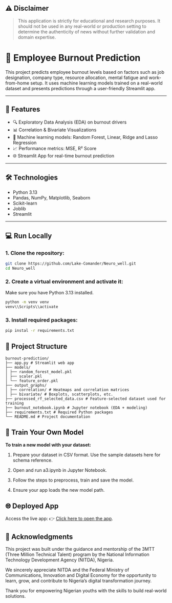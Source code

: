 ## ⚠️ Disclaimer
> This application is strictly for educational and research purposes. It should not be used in any real-world or production setting to determine the authenticity of news without further validation and domain expertise.

# 🧠 Employee Burnout Prediction

This project predicts employee burnout levels based on factors such as job designation, company type, resource allocation, mental fatigue and work-from-home setup. It uses machine learning models trained on a real-world dataset and presents predictions through a user-friendly Streamlit app.

---

## 🚀 Features

- 🔍 Exploratory Data Analysis (EDA) on burnout drivers
- 📊 Correlation & Bivariate Visualizations
- 🧠 Machine learning models: Random Forest, Linear, Ridge and Lasso Regression
- 📈 Performance metrics: MSE, R² Score
- 🌐 Streamlit App for real-time burnout prediction

---

## 🛠️ Technologies

- Python 3.13
- Pandas, NumPy, Matplotlib, Seaborn
- Scikit-learn
- Joblib
- Streamlit

---

## 💻 Run Locally

### 1. Clone the repository:

```bash
git clone https://github.com/Lake-Comander/Neuro_well.git
cd Neuro_well
```

### 2. Create a virtual environment and activate it:
Make sure you have Python 3.13 installed.
```bash
python -m venv venv
venv\\Scripts\\activate
```

### 3. Install required packages:
```bash
pip instal -r requirements.txt
```

## 📂 Project Structure

```
burnout-prediction/
├── app.py # Streamlit web app
├── models/
│ ├── random_forest_model.pkl
│ ├── scaler.pkl
│ └── feature_order.pkl
├── output_graphs/
│ ├── correlation/ # Heatmaps and correlation matrices
│ ├── bivariate/ # Boxplots, scatterplots, etc.
├── processed_rf_selected_data.csv # Feature-selected dataset used for training
├── burnout_notebook.ipynb # Jupyter notebook (EDA + modeling)
├── requirements.txt # Required Python packages
└── README.md # Project documentation
```


## 🧪 Train Your Own Model
**To train a new model with your dataset:**

1. Prepare your dataset in CSV format. Use the sample datasets here for schema reference.

2. Open and run a3.ipynb in Jupyter Notebook.

3. Follow the steps to preprocess, train and save the model.

4. Ensure your app loads the new model path.

## 🌐 Deployed App
Access the live app:
👉 [Click here to open the app](https://neurowell-bo.streamlit.app/).

## 🙏 Acknowledgments
This project was built under the guidance and mentorship of the 3MTT (Three Million Technical Talent) program by the National Information Technology Development Agency (NITDA), Nigeria.

We sincerely appreciate NITDA and the Federal Ministry of Communications, Innovation and Digital Economy for the opportunity to learn, grow, and contribute to Nigeria’s digital transformation journey.

Thank you for empowering Nigerian youths with the skills to build real-world solutions.



